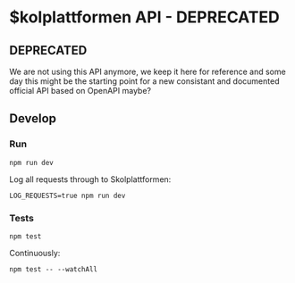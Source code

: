 # $kolplattformen API - DEPRECATED

## DEPRECATED
We are not using this API anymore, we keep it here for reference and some day this might be the starting point for a new consistant and documented official API based on OpenAPI maybe?

## Develop

### Run

```npm run dev```

Log all requests through to Skolplattformen:

```LOG_REQUESTS=true npm run dev```

### Tests

```npm test```

Continuously:

```npm test -- --watchAll```
